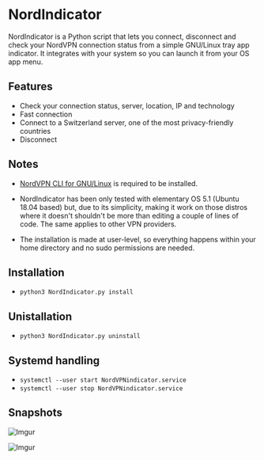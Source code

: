 # NordIndicator

NordIndicator is a Python script that lets you connect, disconnect and check your NordVPN connection status from a simple GNU/Linux tray app indicator. It integrates with your system so you can launch it from your OS app menu.

## Features
* Check your connection status, server, location, IP and technology
* Fast connection
* Connect to a Switzerland server, one of the most privacy-friendly countries
* Disconnect

## Notes

* [NordVPN CLI for GNU/Linux](https://support.nordvpn.com/es/Preguntas-frecuentes/Tutoriales-de-configuraci%c3%b3n/1636892662/Instalar-y-utilizar-NordVPN-en-Debian-Ubuntu-Raspberry-Pi-Elementary-OS-y-Linux-Mint.htm) is required to be installed.

* NordIndicator has been only tested with elementary OS 5.1 (Ubuntu 18.04 based) but, due to its simplicity, making it work on those distros where it doesn't shouldn't be more than editing a couple of lines of code. The same applies to other VPN providers.

* The installation is made at user-level, so everything happens within your  home directory and no sudo permissions are needed.


## Installation
* ```python3 NordIndicator.py install```

## Unistallation
* ```python3 NordIndicator.py uninstall```

## Systemd handling
* ```systemctl --user start NordVPNindicator.service```
* ```systemctl --user stop NordVPNindicator.service```

## Snapshots
![Imgur](https://i.imgur.com/M4CAejU.png)

![Imgur](https://i.imgur.com/7iXgyY1.png)

